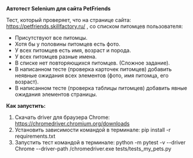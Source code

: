 **Автотест Selenium для сайта PetFriends**

Тест, который проверяет, что на странице сайта: https://petfriends.skillfactory.ru/ , со списком питомцев пользователя:

- Присутствуют все питомцы.
- Хотя бы у половины питомцев есть фото.
- У всех питомцев есть имя, возраст и порода.
- У всех питомцев разные имена.
- В списке нет повторяющихся питомцев. (Сложное задание).
- В написанном тесте (проверка карточек питомцев) добавить неявные ожидания всех элементов (фото, имя питомца, его возраст).
- В написанном тесте (проверка таблицы питомцев) добавить явные ожидания элементов страницы.


**Как запустить:**
1) Скачать driver для браузера Chrome: 
   https://chromedriver.chromium.org/downloads 
2) Установить зависимости командой в терминале: 
   pip install -r requirements.txt
3) Запустить тест командой в терминале: 
   python -m pytest -v --driver Chrome --driver-path /chromedriver.exe tests/tests_my_pets.py



